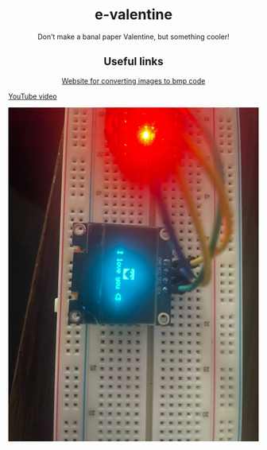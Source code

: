 <body>
	<h1 align="center">e-valentine</h1>
	<p align="center">Don’t make a banal paper Valentine, but something cooler!</p>
	<h2 align="center">Useful links</h2>
	<p align="center"><a href="https://javl.github.io/image2cpp/">Website for converting images to bmp code</a></p>
	<p lign="center"><a href="#">YouTube video</a></p>
	<table align="center">
		<img src="https://github.com/xXxCLOTIxXx/e-valentine/blob/main/img.jpg">
	</table>
</body>
